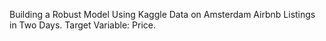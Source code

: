 
Building a Robust Model Using Kaggle Data on Amsterdam Airbnb Listings in Two Days.
Target Variable: Price.
